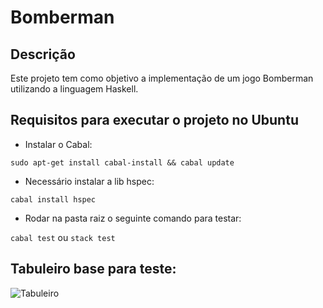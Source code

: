 # Bomberman

## Descrição

Este projeto tem como objetivo a implementação de um jogo Bomberman utilizando a linguagem Haskell.

## Requisitos para executar o projeto no Ubuntu

* Instalar o Cabal:

```sudo apt-get install cabal-install && cabal update```

* Necessário instalar a lib hspec:

```cabal install hspec```

* Rodar na pasta raiz o seguinte comando para testar:

```cabal test``` ou ```stack test```

## Tabuleiro base para teste:

![Tabuleiro](images/tabuleiro.png)
